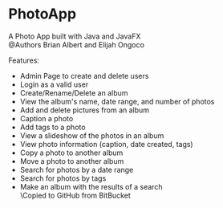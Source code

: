 # PhotoApp
A Photo App built with Java and JavaFX\
@Authors Brian Albert and Elijah Ongoco

Features:
- Admin Page to create and delete users
- Login as a valid user
- Create/Rename/Delete an album
- View the album's name, date range, and number of photos
- Add and delete pictures from an album
- Caption a photo
- Add tags to a photo
- View a slideshow of the photos in an album
- View photo information (caption, date created, tags)
- Copy a photo to another album
- Move a photo to another album
- Search for photos by a date range
- Search for photos by tags
- Make an album with the results of a search\
\Copied to GitHub from BitBucket
